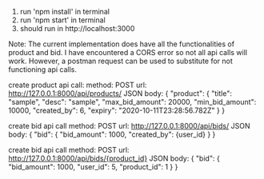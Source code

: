 1. run 'npm install' in terminal
2. run 'npm start' in terminal
3. should run in http://localhost:3000

Note: 
The current implementation does have all the functionalities of product and bid. I have encountered a CORS error so not all api calls will work. However, a postman request can be used to substitute for not functioning api calls.

create product api call:
method: POST
url: http://127.0.0.1:8000/api/products/
JSON body: 
{
    "product": {
        "title": "sample",
        "desc": "sample",
        "max_bid_amount": 20000,
        "min_bid_amount": 10000,
        "created_by": 6,
        "expiry": "2020-10-11T23:28:56.782Z"
    }
}

create bid api call
method: POST
url: http://127.0.0.1:8000/api/bids/
JSON body: 
{
    "bid": {
        "bid_amount": 1000,
        "created_by": {user_id}
    }
}


create bid api call
method: POST
url: http://127.0.0.1:8000/api/bids/{product_id}
JSON body: 
{
    "bid": {
        "bid_amount": 1000,
        "user_id": 5,
        "product_id": 1
    }
}